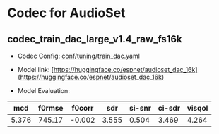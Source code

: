 # Codec for AudioSet

## codec_train_dac_large_v1.4_raw_fs16k

- Codec Config: [conf/tuning/train_dac.yaml](conf/tuning/train_dac.yaml)
- Model link: [https://huggingface.co/espnet/audioset_dac_16k](https://huggingface.co/espnet/audioset_dac_16k)

- Model Evaluation:

| mcd | f0rmse | f0corr | sdr | si-snr | ci-sdr | visqol |
| ---- | ---- | ---- | ---- | ---- | ---- | ---- |
| 5.376 | 745.17 | -0.002 | 3.555 | 0.504 | 3.469 | 4.264 |